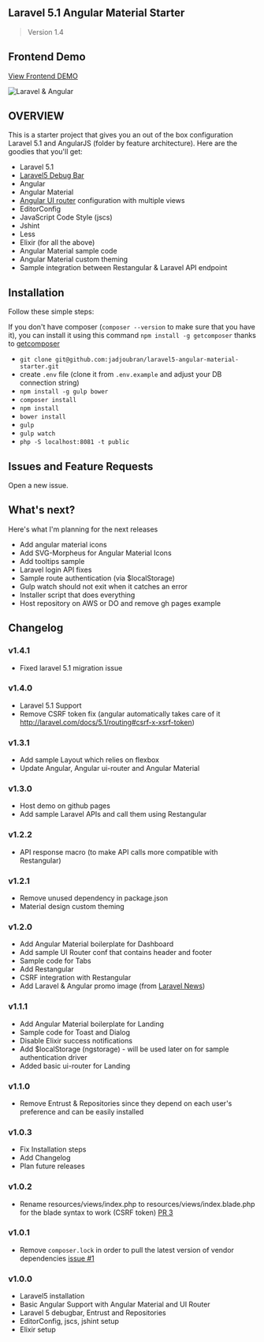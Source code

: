 ## Laravel 5.1 Angular Material Starter
> Version 1.4

## Frontend Demo

[View Frontend DEMO](https://jadjoubran.github.io/laravel5-angular-material-starter)

![Laravel & Angular](http://i.imgur.com/XiMykki.png)


## OVERVIEW
This is a starter project that gives you an out of the box configuration Laravel 5.1 and AngularJS (folder by feature architecture).
Here are the goodies that you'll get:

* Laravel 5.1
* [Laravel5 Debug Bar](https://github.com/barryvdh/laravel-debugbar)
* Angular
* Angular Material
* [Angular UI router](https://github.com/angular-ui/ui-router) configuration with multiple views
* EditorConfig
* JavaScript Code Style (jscs)
* Jshint
* Less
* Elixir (for all the above)
* Angular Material sample code
* Angular Material custom theming
* Sample integration between Restangular & Laravel API endpoint


## Installation

Follow these simple steps:

If you don't have composer (`composer --version` to make sure that you have it), you can install it using this command
`npm install -g getcomposer` thanks to [getcomposer](https://github.com/jadjoubran/getcomposer)

* `git clone git@github.com:jadjoubran/laravel5-angular-material-starter.git`
* create `.env` file (clone it from `.env.example` and adjust your DB connection string)
* `npm install -g gulp bower`
* `composer install`
* `npm install`
* `bower install`
* `gulp`
* `gulp watch`
* `php -S localhost:8081 -t public`


## Issues and Feature Requests

Open a new issue.

## What's next?

Here's what I'm planning for the next releases

+ Add angular material icons
+ Add SVG-Morpheus for Angular Material Icons
+ Add tooltips sample
+ Laravel login API fixes
+ Sample route authentication (via $localStorage)
+ Gulp watch should not exit when it catches an error
+ Installer script that does everything
+ Host repository on AWS or DO and remove gh pages example

## Changelog

### v1.4.1
+ Fixed laravel 5.1 migration issue

### v1.4.0
+ Laravel 5.1 Support
+ Remove CSRF token fix (angular automatically takes care of it http://laravel.com/docs/5.1/routing#csrf-x-xsrf-token)


### v1.3.1

+ Add sample Layout which relies on flexbox
+ Update Angular, Angular ui-router and Angular Material


### v1.3.0

+ Host demo on github pages
+ Add sample Laravel APIs and call them using Restangular


### v1.2.2

+ API response macro (to make API calls more compatible with Restangular)


### v1.2.1

+ Remove unused dependency in package.json
+ Material design custom theming


### v1.2.0

+ Add Angular Material boilerplate for Dashboard
+ Add sample UI Router conf that contains header and footer
+ Sample code for Tabs
+ Add Restangular
+ CSRF integration with Restangular
+ Add Laravel & Angular promo image (from [Laravel News](https://laravel-news.com))


### v1.1.1

+ Add Angular Material boilerplate for Landing
+ Sample code for Toast and Dialog
+ Disable Elixir success notifications
+ Add $localStorage (ngstorage) - will be used later on for sample authentication driver
+ Added basic ui-router for Landing


### v1.1.0

+ Remove Entrust & Repositories since they depend on each user's preference and can be easily installed


### v1.0.3

+ Fix Installation steps
+ Add Changelog
+ Plan future releases


### v1.0.2

+ Rename resources/views/index.php to resources/views/index.blade.php for the blade syntax to work (CSRF token) [PR 3](https://github.com/jadjoubran/laravel5-angular-material-starter/pull/3)


### v1.0.1

+ Remove `composer.lock` in order to pull the latest version of vendor dependencies [issue #1](https://github.com/jadjoubran/laravel5-angular-material-starter/issues/1)


### v1.0.0

+ Laravel5 installation
+ Basic Angular Support with Angular Material and UI Router
+ Laravel 5 debugbar, Entrust and Repositories
+ EditorConfig, jscs, jshint setup
+ Elixir setup